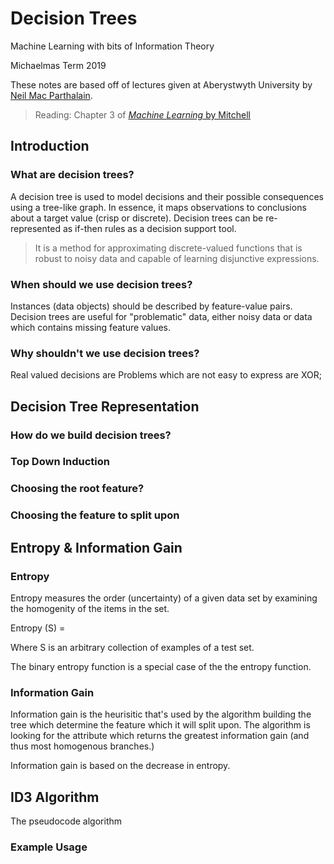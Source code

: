 # Decision Trees 

Machine Learning with bits of Information Theory 

Michaelmas Term 2019 

These notes are based off of lectures given at Aberystwyth University by [Neil Mac Parthalain](https://www.aber.ac.uk/en/cs/staff-profiles/listing/profile/ncm/).

> Reading: Chapter 3 of [_Machine Learning_ by Mitchell](http://profsite.um.ac.ir/~monsefi/machine-learning/pdf/Machine-Learning-Tom-Mitchell.pdf)

## Introduction

### What are decision trees? 

A decision tree is used to model decisions and their possible consequences using a tree-like graph. In essence, it maps observations to conclusions about a target value (crisp or discrete). 
Decision trees can be re-represented as if-then rules as a decision support tool. 

> It is a method for approximating discrete-valued functions that
is robust to noisy data and capable of learning disjunctive expressions.

### When should we use decision trees? 

Instances (data objects) should be described by feature-value pairs. 
Decision trees are useful for "problematic" data, either noisy data or data which contains missing feature values.  
 
### Why shouldn't we use decision trees? 

Real valued decisions are 
Problems which are not easy to express are XOR; 

## Decision Tree Representation 

### How do we build decision trees? 

### Top Down Induction

### Choosing the root feature? 

### Choosing the feature to split upon 

## Entropy & Information Gain  

### Entropy 

Entropy measures the order (uncertainty) of a given data set by examining the homogenity of the items in the set. 

Entropy (S) = 

Where S is an arbitrary collection of examples of a test set.

The binary entropy function is a special case of the the entropy function. 

### Information Gain 

Information gain is the heurisitic that's used by the algorithm building the tree which determine the feature which it will split upon. The algorithm is looking for the attribute which returns the greatest information gain (and thus most homogenous branches.)

Information gain is based on the decrease in entropy. 

## ID3 Algorithm

The pseudocode algorithm 

### Example Usage 



